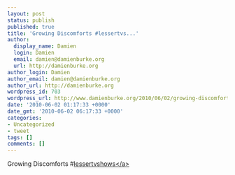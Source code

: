 ```yaml
---
layout: post
status: publish
published: true
title: 'Growing Discomforts #lessertvs...'
author:
  display_name: Damien
  login: Damien
  email: damien@damienburke.org
  url: http://damienburke.org
author_login: Damien
author_email: damien@damienburke.org
author_url: http://damienburke.org
wordpress_id: 703
wordpress_url: http://www.damienburke.org/2010/06/02/growing-discomforts-lessertvs/
date: '2010-06-02 01:17:33 +0000'
date_gmt: '2010-06-02 06:17:33 +0000'
categories:
- Uncategorized
- tweet
tags: []
comments: []
---
```

<p>Growing Discomforts #<a href="http:&#47;&#47;search.twitter.com&#47;search?q=%23lessertvshows" class="aktt_hashtag">lessertvshows<&#47;a></p>
